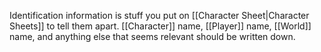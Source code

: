 Identification information is stuff you put on [[Character Sheet|Character Sheets]] to tell them apart. [[Character]] name, [[Player]] name, [[World]] name, and anything else that seems relevant should be written down.